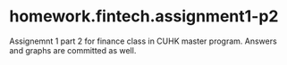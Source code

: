 # homework.fintech.assignment1-p2
Assignemnt 1 part 2 for finance class in CUHK master program. Answers and graphs are committed as well.

